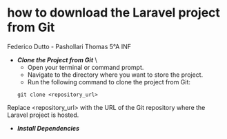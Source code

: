 # how to download the Laravel project from Git

Federico Dutto - Pashollari Thomas 5°A INF 

* ***Clone the Project from Git*** \
    * Open your terminal or command prompt.
    * Navigate to the directory where you want to store the project.
    * Run the following command to clone the project from Git:
    ```console
    git clone <repository_url>
    ```
Replace <repository_url> with the URL of the Git repository where the Laravel project is hosted.

* ***Install Dependencies***
